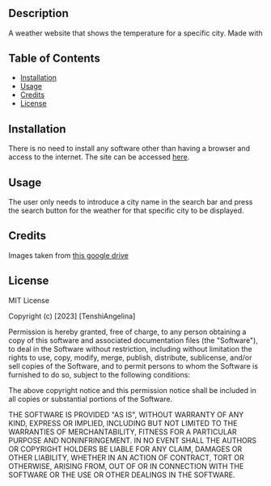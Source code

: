 # <Your-Project-Title>

## Description

A weather website that shows the temperature for a specific city. Made with 

## Table of Contents

- [Installation](#installation)
- [Usage](#usage)
- [Credits](#credits)
- [License](#license)

## Installation

There is no need to install any software other than having a browser and access to the internet. The site can be accessed [here](https://tenshiangelina.github.io/ch6-weather-dashboard/).

## Usage

The user only needs to introduce a city name in the search bar and press the search button for the weather for that specific city to be displayed.

## Credits

Images taken from [this google drive](https://drive.google.com/file/d/1RgSeYljIBzh-ZHIzEFwWmfGIDEMF1bHr/view)

## License

MIT License

Copyright (c) [2023] [TenshiAngelina]

Permission is hereby granted, free of charge, to any person obtaining a copy
of this software and associated documentation files (the "Software"), to deal
in the Software without restriction, including without limitation the rights
to use, copy, modify, merge, publish, distribute, sublicense, and/or sell
copies of the Software, and to permit persons to whom the Software is
furnished to do so, subject to the following conditions:

The above copyright notice and this permission notice shall be included in all
copies or substantial portions of the Software.

THE SOFTWARE IS PROVIDED "AS IS", WITHOUT WARRANTY OF ANY KIND, EXPRESS OR
IMPLIED, INCLUDING BUT NOT LIMITED TO THE WARRANTIES OF MERCHANTABILITY,
FITNESS FOR A PARTICULAR PURPOSE AND NONINFRINGEMENT. IN NO EVENT SHALL THE
AUTHORS OR COPYRIGHT HOLDERS BE LIABLE FOR ANY CLAIM, DAMAGES OR OTHER
LIABILITY, WHETHER IN AN ACTION OF CONTRACT, TORT OR OTHERWISE, ARISING FROM,
OUT OF OR IN CONNECTION WITH THE SOFTWARE OR THE USE OR OTHER DEALINGS IN THE
SOFTWARE.